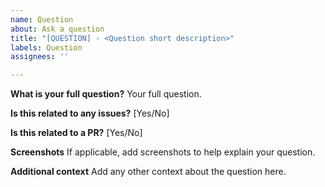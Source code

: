 ```yaml
---
name: Question
about: Ask a question
title: "[QUESTION] - <Question short description>"
labels: Question
assignees: ''

---
```


**What is your full question?**
Your full question.

**Is this related to any issues?** [Yes/No]

**Is this related to a PR?** [Yes/No]

**Screenshots**
If applicable, add screenshots to help explain your question.

**Additional context**
Add any other context about the question here.
